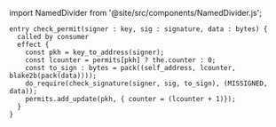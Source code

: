 import NamedDivider from '@site/src/components/NamedDivider.js';

<NamedDivider title="Code" width="1.5"/>

```archetype
entry check_permit(signer : key, sig : signature, data : bytes) {
  called by consumer
  effect {
    const pkh = key_to_address(signer);
    const lcounter = permits[pkh] ? the.counter : 0;
    const to_sign : bytes = pack((self_address, lcounter, blake2b(pack(data))));
    do_require(check_signature(signer, sig, to_sign), (MISSIGNED, data));
    permits.add_update(pkh, { counter = (lcounter + 1)});
  }
}
```